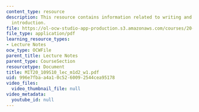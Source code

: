```yaml
---
content_type: resource
description: This resource contains information related to writing and communications
  introduction.
file: https://ol-ocw-studio-app-production.s3.amazonaws.com/courses/20-109-laboratory-fundamentals-in-biological-engineering-spring-2010/996e7fbaa4a10c5260092544cea95178_MIT20_109S10_lec_m1d2_w1.pdf
file_type: application/pdf
learning_resource_types:
- Lecture Notes
ocw_type: OCWFile
parent_title: Lecture Notes
parent_type: CourseSection
resourcetype: Document
title: MIT20_109S10_lec_m1d2_w1.pdf
uid: 996e7fba-a4a1-0c52-6009-2544cea95178
video_files:
  video_thumbnail_file: null
video_metadata:
  youtube_id: null
---
```

